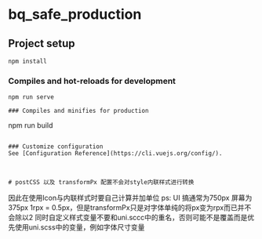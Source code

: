 # bq_safe_production

## Project setup
```
npm install
```

### Compiles and hot-reloads for development
```
npm run serve

### Compiles and minifies for production
```
npm run build
```

### Customize configuration
See [Configuration Reference](https://cli.vuejs.org/config/).



# postCSS 以及 transformPx 配置不会对style内联样式进行转换
```

因此在使用Icon与内联样式时要自己计算并加单位
ps: UI 搞通常为750px 屏幕为 375px  1rpx = 0.5px，但是transformPx只是对字体单纯的将px变为rpx而已并不会除以2
同时自定义样式变量不要和uni.sccc中的重名，否则可能不是覆盖而是优先使用uni.scss中的变量，例如字体尺寸变量